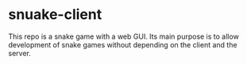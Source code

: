 # snuake-client
This repo is a snake game with a web GUI. Its main purpose is to allow development of snake games without depending on the client and the server.
